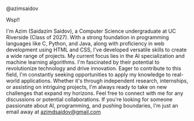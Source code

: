 @azimsaidov

Wsp!!

I'm Azim (Saidazim Saidov), a Computer Science undergraduate at UC Riverside (Class of 2027). With a strong foundation in programming languages like C, Python, and Java, along with proficiency in web development using HTML and CSS, I've developed versatile skills to create a wide range of projects. My current focus lies in the AI specialization and machine learning algorithms. I'm fascinated by their potential to revolutionize technology and drive innovation. Eager to contribute to this field, I'm constantly seeking opportunities to apply my knowledge to real-world applications.  Whether it's through independent research, internships, or assisting on intriguing projects, I'm always ready to take on new challenges that expand my horizons. Feel free to connect with me for any discussions or potential collaborations. If you're looking for someone passionate about AI, programming, and pushing boundaries, I'm just an email away at azimdsaidov@gmail.com

